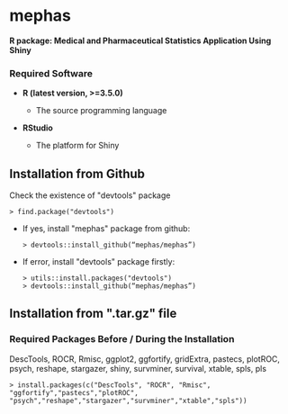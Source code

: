 # mephas 

**R package: Medical and Pharmaceutical Statistics Application Using Shiny**

### Required Software

- **R (latest version, >=3.5.0)**

  - The source programming language

- **RStudio**

  - The platform for Shiny 

## Installation from Github

Check the existence of "devtools" package

    > find.package("devtools")

- If yes, install "mephas" package from github:
      
      > devtools::install_github(“mephas/mephas”)
    
- If error, install "devtools" package firstly:

      > utils::install.packages("devtools")
      > devtools::install_github(“mephas/mephas”)
      
## Installation from ".tar.gz" file

### Required Packages Before / During the Installation

DescTools, ROCR, Rmisc, ggplot2, ggfortify, gridExtra, pastecs, plotROC, psych, reshape, stargazer, shiny, survminer, survival, xtable, spls, pls

    > install.packages(c("DescTools", "ROCR", "Rmisc", "ggfortify","pastecs","plotROC", "psych","reshape","stargazer","survminer","xtable","spls"))






